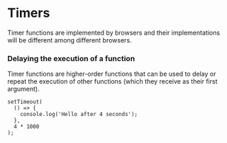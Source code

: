 #  Timers
Timer functions are implemented by browsers and their implementations will be different among different browsers. 

### Delaying the execution of a function
Timer functions are higher-order functions that can be used to delay or repeat the execution of other functions (which they receive as their first argument).

```
setTimeout(
  () => {
    console.log('Hello after 4 seconds');
  },
  4 * 1000
);
```

